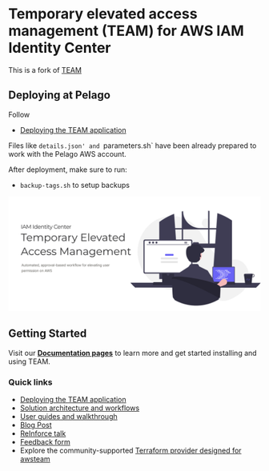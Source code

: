 # Temporary elevated access management (TEAM) for AWS IAM Identity Center

This is a fork of [TEAM](https://github.com/aws-samples/iam-identity-center-team)

## Deploying at Pelago
Follow
- [Deploying the TEAM application](https://aws-samples.github.io/iam-identity-center-team/docs/deployment/)

Files like `details.json' and `parameters.sh` have been already prepared to work with the Pelago AWS account.

After deployment, make sure to run:
- `backup-tags.sh` to setup backups

![](docs/docs/assets/images/home_page.png)
## Getting Started
Visit our **[Documentation pages](https://aws-samples.github.io/iam-identity-center-team/)** to learn more and get started installing and using TEAM.

### Quick links
- [Deploying the TEAM application](https://aws-samples.github.io/iam-identity-center-team/docs/deployment/)
- [Solution architecture and workflows](https://aws-samples.github.io/iam-identity-center-team/docs/overview/)
- [User guides and walkthrough](https://aws-samples.github.io/iam-identity-center-team/docs/guides/)
- [Blog Post](https://aws.amazon.com/blogs/security/temporary-elevated-access-management-with-iam-identity-center/)
- [ReInforce talk](https://www.youtube.com/watch?v=a1Na2G7TTQ0)
- [Feedback form](https://www.pulse.aws/survey/PZDTVK85)
- Explore the community-supported [Terraform provider designed for awsteam](https://registry.terraform.io/providers/awsteam-contrib/awsteam/latest)
